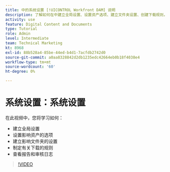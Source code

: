 ```yaml
---
title: 中的系统设置 [!UICONTROL Workfront DAM] 说明
description: 了解如何在中建立全局设置、设置资产选项、建立文件夹设置、创建下载规则，以及查看报告和审核日志 [!UICONTROL Workfront DAM].
activity: use
feature: Digital Content and Documents
type: Tutorial
role: Admin
level: Intermediate
team: Technical Marketing
kt: 8968
exl-id: 88b528a4-85be-44ed-b4d1-7acfdb2742d0
source-git-commit: a0aa8328842d2db1235edc42664eb0b18f4038e4
workflow-type: tm+mt
source-wordcount: '60'
ht-degree: 0%

---
```


# 系统设置：系统设置

在此视频中，您将学习如何：

* 建立全局设置
* 设置影响资产的选项
* 建立影响文件夹的设置
* 制定有关下载的规则
* 查看报告和审核日志

>[!VIDEO](https://video.tv.adobe.com/v/335231/?quality=12)

